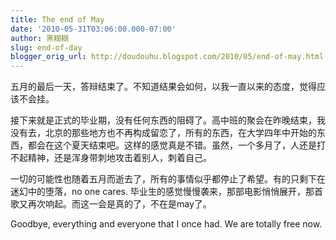 ```yaml
---
title: The end of May
date: '2010-05-31T03:06:00.000-07:00'
author: 黑糊糊
slug: end-of-day 
blogger_orig_url: http://doudouhu.blogspot.com/2010/05/end-of-may.html
---
```


五月的最后一天，答辩结束了。不知道结果会如何，以我一直以来的态度，觉得应该不会挂。

接下来就是正式的毕业期，没有任何东西的阻碍了。高中班的聚会在昨晚结束，我没有去，北京的那些地方也不再构成留恋了，所有的东西，在大学四年中开始的东西，都会在这个夏天结束吧。这样的感觉真是不错。虽然，一个多月了，人还是打不起精神，还是浑身带刺地攻击着别人，刺着自己。

一切的可能性也随着五月而逝去了，所有的事情似乎都停止了希望。有的只剩下在迷幻中的堕落，no one cares.  毕业生的感觉慢慢袭来，那部电影悄悄展开，那首歌又再次响起。而这一会是真的了，不在是may了。

Goodbye, everything and everyone that I once had. We are totally free now.
